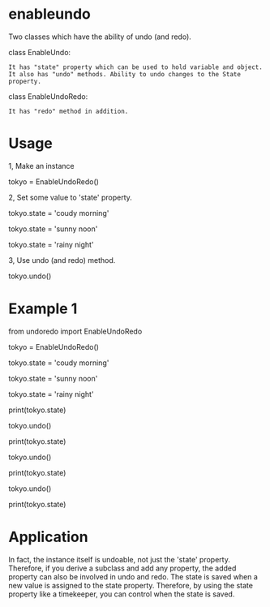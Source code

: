 # enableundo
Two classes which have the ability of undo (and redo).

class EnableUndo:

    It has "state" property which can be used to hold variable and object.
    It also has "undo" methods. Ability to undo changes to the State property.

class EnableUndoRedo:

    It has "redo" method in addition.

# Usage
1, Make an instance

tokyo = EnableUndoRedo()

2, Set some value to 'state' property.

tokyo.state = 'coudy morning'

tokyo.state = 'sunny noon'

tokyo.state = 'rainy night'

3, Use undo (and redo) method.

tokyo.undo()

# Example 1
from undoredo import EnableUndoRedo

tokyo = EnableUndoRedo()

tokyo.state = 'coudy morning'

tokyo.state = 'sunny noon'

tokyo.state = 'rainy night'

print(tokyo.state)

tokyo.undo()

print(tokyo.state)

tokyo.undo()

print(tokyo.state)

tokyo.undo()

print(tokyo.state)

# Application
In fact, the instance itself is undoable, not just the 'state' property. Therefore, if you derive a subclass and add any property, the added property can also be involved in undo and redo. The state is saved when a new value is assigned to the state property. Therefore, by using the state property like a timekeeper, you can control when the state is saved.



